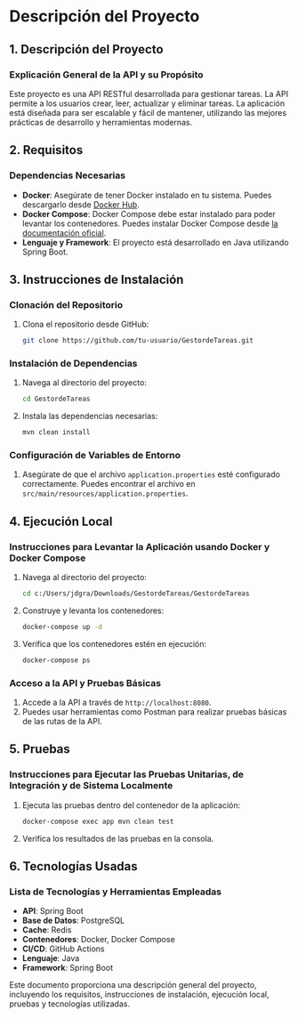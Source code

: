 # Descripción del Proyecto

## 1. Descripción del Proyecto

### Explicación General de la API y su Propósito
Este proyecto es una API RESTful desarrollada para gestionar tareas. La API permite a los usuarios crear, leer, actualizar y eliminar tareas. La aplicación está diseñada para ser escalable y fácil de mantener, utilizando las mejores prácticas de desarrollo y herramientas modernas.

## 2. Requisitos

### Dependencias Necesarias
- **Docker**: Asegúrate de tener Docker instalado en tu sistema. Puedes descargarlo desde [Docker Hub](https://www.docker.com/get-started).
- **Docker Compose**: Docker Compose debe estar instalado para poder levantar los contenedores. Puedes instalar Docker Compose desde [la documentación oficial](https://docs.docker.com/compose/install/).
- **Lenguaje y Framework**: El proyecto está desarrollado en Java utilizando Spring Boot.

## 3. Instrucciones de Instalación

### Clonación del Repositorio
1. Clona el repositorio desde GitHub:
   ```sh
   git clone https://github.com/tu-usuario/GestordeTareas.git
   ```

### Instalación de Dependencias
1. Navega al directorio del proyecto:
   ```sh
   cd GestordeTareas
   ```

2. Instala las dependencias necesarias:
   ```sh
   mvn clean install
   ```

### Configuración de Variables de Entorno
1. Asegúrate de que el archivo `application.properties` esté configurado correctamente. Puedes encontrar el archivo en `src/main/resources/application.properties`.

## 4. Ejecución Local

### Instrucciones para Levantar la Aplicación usando Docker y Docker Compose
1. Navega al directorio del proyecto:
   ```sh
   cd c:/Users/jdgra/Downloads/GestordeTareas/GestordeTareas
   ```

2. Construye y levanta los contenedores:
   ```sh
   docker-compose up -d
   ```

3. Verifica que los contenedores estén en ejecución:
   ```sh
   docker-compose ps
   ```

### Acceso a la API y Pruebas Básicas
1. Accede a la API a través de `http://localhost:8080`.
2. Puedes usar herramientas como Postman para realizar pruebas básicas de las rutas de la API.

## 5. Pruebas

### Instrucciones para Ejecutar las Pruebas Unitarias, de Integración y de Sistema Localmente
1. Ejecuta las pruebas dentro del contenedor de la aplicación:
   ```sh
   docker-compose exec app mvn clean test
   ```

2. Verifica los resultados de las pruebas en la consola.

## 6. Tecnologías Usadas

### Lista de Tecnologías y Herramientas Empleadas
- **API**: Spring Boot
- **Base de Datos**: PostgreSQL
- **Cache**: Redis
- **Contenedores**: Docker, Docker Compose
- **CI/CD**: GitHub Actions
- **Lenguaje**: Java
- **Framework**: Spring Boot

Este documento proporciona una descripción general del proyecto, incluyendo los requisitos, instrucciones de instalación, ejecución local, pruebas y tecnologías utilizadas.

